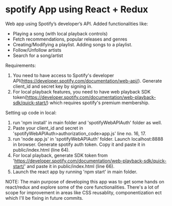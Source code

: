 # spotify App using React + Redux

Web app using Spotify’s developer’s API. Added functionalities like:
-	Playing a song (with local playback controls)
-	Fetch recommendations, popular releases and genres
-	Creating/Modifying a playlist. Adding songs to a playlist.
-	Follow/Unfollow artists 
-	Search for a song/artist 


Requirements:
1. You need to have access to Spotify's developer API(https://developer.spotify.com/documentation/web-api/). Generate client_id and secret key by signing in.
2. For local playback features, you need to have web playback SDK token(https://developer.spotify.com/documentation/web-playback-sdk/quick-start/) which requires spotify's premium membership.


Setting up code in local:
1. run 'npm install' in main folder and 'spotifyWebAPIAuth' folder as well.
2. Paste your client_id and secret in 'spotifyWebAPIAuth>authorization_code>app.js' line no. 16, 17.
2. run 'node app.js' in 'spotifyWebAPIAuth' folder. Launch localhost:8888 in browser. Generate spotify auth token. Copy it and paste it in public/index.html (line 64).
3. For local playback, generate SDK token from 'https://developer.spotify.com/documentation/web-playback-sdk/quick-start/' and paste it in public/index.html (line 66).
4. Launch the react app by running 'npm start' in main folder.




NOTE:
The main purpose of developing this app was to get some hands on react/redux and explore some of the core functionalities. There's a lot of scope for improvement in areas like CSS reusablity, componentization ect which I'll be fixing in future commits.
